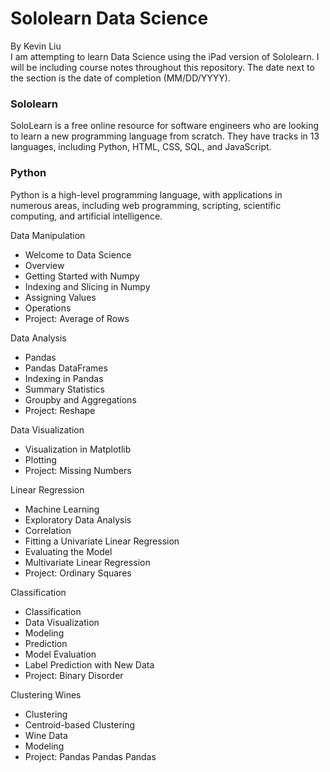 # Sololearn Data Science
By Kevin Liu \
I am attempting to learn Data Science using the iPad version of Sololearn. I will be including course notes throughout this repository. The date next to the section is the date of completion (MM/DD/YYYY).

### Sololearn
SoloLearn is a free online resource for software engineers who are looking to learn a new programming language from scratch. They have tracks in 13 languages, including Python, HTML, CSS, SQL, and JavaScript.

### Python
Python is a high-level programming language, with applications in numerous areas, including web programming, scripting, scientific computing, and artificial intelligence.

Data Manipulation
- Welcome to Data Science
- Overview
- Getting Started with Numpy
- Indexing and Slicing in Numpy
- Assigning Values
- Operations
- Project: Average of Rows

Data Analysis
- Pandas
- Pandas DataFrames
- Indexing in Pandas
- Summary Statistics
- Groupby and Aggregations
- Project: Reshape

Data Visualization
- Visualization in Matplotlib
- Plotting
- Project: Missing Numbers

Linear Regression
- Machine Learning
- Exploratory Data Analysis
- Correlation
- Fitting a Univariate Linear Regression
- Evaluating the Model
- Multivariate Linear Regression
- Project: Ordinary Squares

Classification
- Classification
- Data Visualization
- Modeling
- Prediction
- Model Evaluation
- Label Prediction with New Data
- Project: Binary Disorder

Clustering Wines
- Clustering
- Centroid-based Clustering
- Wine Data
- Modeling
- Project: Pandas Pandas Pandas
